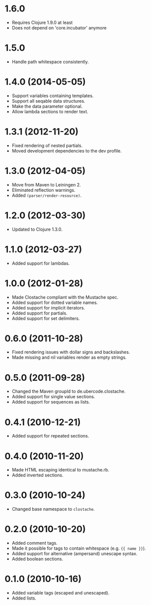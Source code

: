 1.6.0
=====
* Requires Clojure 1.9.0 at least
* Does not depend on 'core.incubator' anymore

1.5.0
=====
* Handle path whitespace consistently.

1.4.0 (2014-05-05)
==================
* Support variables containing templates.
* Support all seqable data structures.
* Make the data parameter optional.
* Allow lambda sections to render text.

1.3.1 (2012-11-20)
==================
* Fixed rendering of nested partials.
* Moved development dependencies to the dev profile.

1.3.0 (2012-04-05)
==================
* Move from Maven to Leiningen 2.
* Eliminated reflection warnings.
* Added `(parser/render-resource)`.

1.2.0 (2012-03-30)
==================
* Updated to Clojure 1.3.0.

1.1.0 (2012-03-27)
==================
* Added support for lambdas.

1.0.0 (2012-01-28)
==================
* Made Clostache compliant with the Mustache spec.
* Added support for dotted variable names.
* Added support for implicit iterators.
* Added support for partials.
* Added support for set delimiters.

0.6.0 (2011-10-28)
==================
* Fixed rendering issues with dollar signs and backslashes.
* Made missing and nil variables render as empty strings.

0.5.0 (2011-09-28)
==================
* Changed the Maven groupId to de.ubercode.clostache.
* Added support for single value sections.
* Added support for sequences as lists.

0.4.1 (2010-12-21)
==================
* Added support for repeated sections.

0.4.0 (2010-11-20)
==================
* Made HTML escaping identical to mustache.rb.
* Added inverted sections.

0.3.0 (2010-10-24)
==================
* Changed base namespace to `clostache`.

0.2.0 (2010-10-20)
==================
* Added comment tags.
* Made it possible for tags to contain whitespace (e.g. `{{ name }}`).
* Added support for alternative (ampersand) unescape syntax.
* Added boolean sections.

0.1.0 (2010-10-16)
==================
* Added variable tags (escaped and unescaped).
* Added lists.
